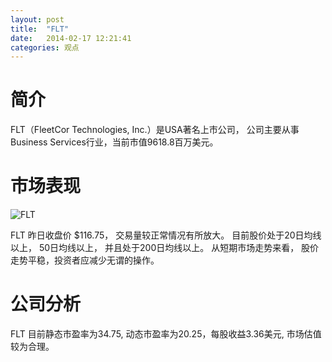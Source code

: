 ```yaml
---
layout: post
title:  "FLT"
date:   2014-02-17 12:21:41
categories: 观点
---
```


# 简介
FLT（FleetCor Technologies, Inc.）是USA著名上市公司，
公司主要从事Business Services行业，当前市值9618.8百万美元。

# 市场表现

![FLT](http://finviz.com/chart.ashx?t=FLT&ty=c&ta=1&p=d&s=l)

FLT 昨日收盘价 $116.75，
交易量较正常情况有所放大。
目前股价处于20日均线以上，
50日均线以上，
并且处于200日均线以上。
从短期市场走势来看，
股价走势平稳，投资者应减少无谓的操作。

# 公司分析
FLT 目前静态市盈率为34.75, 动态市盈率为20.25，每股收益3.36美元,
市场估值较为合理。
